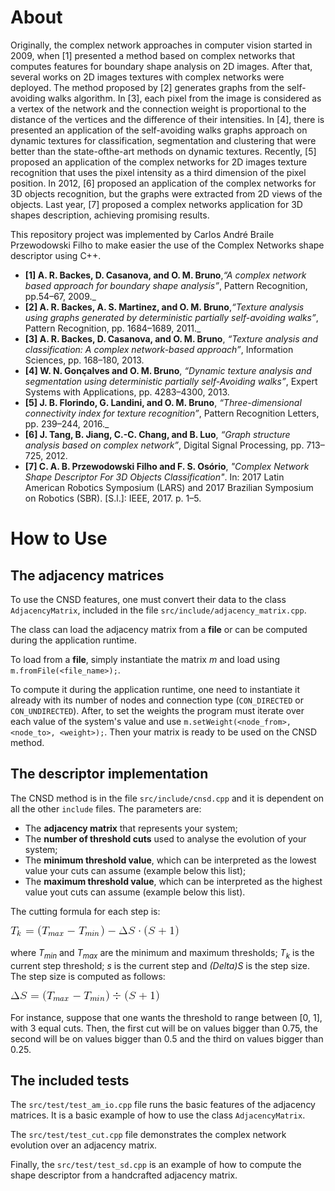 # About

Originally, the complex network approaches in computer vision started in 2009,
when [1] presented a method based on complex networks that computes features for
boundary shape analysis on 2D images. After that, several works on 2D images
textures with complex networks were deployed. The method proposed by [2]
generates graphs from the self-avoiding walks algorithm. In [3], each pixel
from the image is considered as a vertex of the network and the connection
weight is proportional to the distance of the vertices and the difference of
their intensities. In [4], there is presented an application of the
self-avoiding walks graphs approach on dynamic textures for classification,
segmentation and clustering that were better than the state-ofthe-art methods on
dynamic textures. Recently, [5] proposed an application of the complex networks
for 2D images texture recognition that uses the pixel intensity as a third
dimension of the pixel position. In 2012, [6] proposed an application of the
complex networks for 3D objects recognition, but the graphs were extracted from
2D views of the objects. Last year, [7] proposed a complex networks application
for 3D shapes description, achieving promising results.

This repository project was implemented by Carlos André Braile Przewodowski
Filho to make easier the use of the Complex Networks shape descriptor using C++.

* __[1] A. R. Backes, D. Casanova, and O. M. Bruno__,_“A complex network based
approach for boundary shape analysis”_, Pattern Recognition, pp.54–67, 2009._
* __[2] A. R. Backes, A. S. Martinez, and O. M. Bruno__,_“Texture analysis using
graphs generated by deterministic partially self-avoiding walks”_, Pattern
Recognition, pp. 1684–1689, 2011._
* __[3] A. R. Backes, D. Casanova, and O. M. Bruno__, _“Texture analysis and
classification: A complex network-based approach”_, Information Sciences,
pp. 168–180, 2013.
* __[4] W. N. Gonçalves and O. M. Bruno__, _“Dynamic texture analysis and
segmentation using deterministic partially self-Avoiding walks”_, Expert
Systems with Applications, pp. 4283–4300, 2013.
* __[5] J. B. Florindo, G. Landini, and O. M. Bruno__, _“Three-dimensional
connectivity index for texture recognition”_, Pattern Recognition Letters,
pp. 239–244, 2016._
* __[6] J. Tang, B. Jiang, C.-C. Chang, and B. Luo__, _“Graph structure analysis
based on complex network”_, Digital Signal Processing, pp. 713–725, 2012.
* __[7] C. A. B. Przewodowski Filho and F. S. Osório__, _"Complex Network Shape
Descriptor For 3D Objects Classification"_. In: 2017 Latin American Robotics
Symposium (LARS) and 2017 Brazilian Symposium on Robotics (SBR). [S.l.]:
IEEE, 2017. p. 1–5.

# How to Use

## The adjacency matrices

To use the CNSD features, one must convert their data to the class
`AdjacencyMatrix`, included in the file `src/include/adjacency_matrix.cpp`.

The class can load the adjacency matrix from a __file__ or can be computed
during the application runtime.

To load from a __file__, simply instantiate the matrix _m_ and load using
`m.fromFile(<file_name>);`.

To compute it during the application runtime, one need to instantiate it
already with its number of nodes and connection type (`CON_DIRECTED` or
`CON_UNDIRECTED`). After, to set the weights the program must iterate over
each value of the system's value and use `m.setWeight(<node_from>,
<node_to>, <weight>);`. Then your matrix is ready to be used on the CNSD method.

## The descriptor implementation

The CNSD method is in the file `src/include/cnsd.cpp` and it is dependent on
all the other `include` files. The parameters are:

* The __adjacency matrix__ that represents your system;
* The __number of threshold cuts__ used to analyse the evolution of your system;
* The __minimum threshold value__, which can be interpreted as the lowest value
your cuts can assume (example below this list);
* The __maximum threshold value__, which can be interpreted as the highest value
yout cuts can assume (example below this list).

The cutting formula for each step is:

![Alt Text](img/thresh_eq.gif)

where _T<sub>min</sub>_ and _T<sub>max</sub>_ are the minimum and maximum
thresholds; _T<sub>k</sub>_ is the current step threshold; _s_ is the current
step and _(Delta)S_ is the step size. The step size is computed as follows:

![Alt Text](img/step_eq.gif)

For instance, suppose that one wants the threshold to range between [0, 1], with
3 equal cuts. Then, the first cut will be on values bigger than 0.75, the second
will be on values bigger than 0.5 and the third on values bigger than 0.25.


## The included tests

The `src/test/test_am_io.cpp` file runs the basic features of the adjacency
matrices. It is a basic example of how to use the class `AdjacencyMatrix`.

The `src/test/test_cut.cpp` file demonstrates the complex network evolution
over an adjacency matrix.

Finally, the `src/test/test_sd.cpp` is an example of how to compute the shape
descriptor from a handcrafted adjacency matrix.
